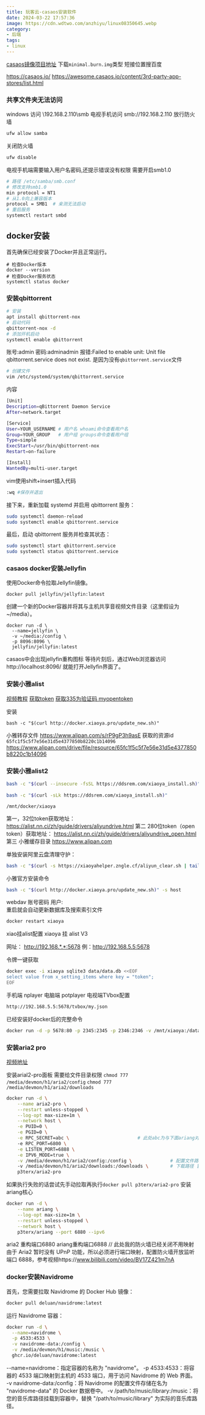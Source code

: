 ```yaml
---
title: 玩客云-casaos安装软件
date: 2024-03-22 17:57:36
image: https://cdn.wdtwo.com/anzhiyu/linux08350645.webp
category: 
- 后端
tags: 
- linux
---
```


[casaos镜像项目地址](https://github.com/hzyitc/armbian-onecloud)
下载`minimal.burn.img`类型
短接位置搜百度

https://casaos.io/
https://awesome.casaos.io/content/3rd-party-app-stores/list.html


### 共享文件夹无法访问
windows 访问 \\192.168.2.110\smb
电视手机访问 smb://192.168.2.110
放行防火墙
```bash
ufw allow samba
```
关闭防火墙
```bash
ufw disable
```
电视手机端需要输入用户名密码,还提示错误没有权限
需要开启smb1.0
```bash
# 路径 /etc/samba/smb.conf
# 修改支持smb1.0
min protocol = NT1
# 从1.0向上兼容版本
protocol = SMB1  # 亲测无法启动
# 重启服务
systemctl restart smbd
```

## docker安装

首先确保已经安装了Docker并且正常运行。
```shell
# 检查Docker版本
docker --version
# 检查Docker服务状态
systemctl status docker
```

### 安装qbittorrent
```bash
# 安装
apt install qbittorrent-nox
# 启动代码
qbittorrent-nox -d
# 添加开机启动
systemctl enable qbittorrent
```
账号:admin
密码:adminadmin
报错:Failed to enable unit: Unit file qbittorrent.service does not exist.
是因为没有`qbittorrent.service`文件
```bash
# 创建文件
vim /etc/systemd/system/qbittorrent.service
```
内容
```bash
[Unit]
Description=qBittorrent Daemon Service
After=network.target

[Service]
User=YOUR_USERNAME # 用户名 whoami命令查看用户名
Group=YOUR_GROUP   # 用户组 groups命令查看用户组
Type=simple
ExecStart=/usr/bin/qbittorrent-nox
Restart=on-failure

[Install]
WantedBy=multi-user.target
```
vim使用shift+insert插入代码
```bash
:wq #保存并退出
```
接下来，重新加载 systemd 并启用 qbittorrent 服务：
```bash
sudo systemctl daemon-reload
sudo systemctl enable qbittorrent.service
```
最后，启动 qbittorrent 服务并检查其状态：
```bash
sudo systemctl start qbittorrent.service
sudo systemctl status qbittorrent.service
```

### casaos docker安装Jellyfin

使用Docker命令拉取Jellyfin镜像。
```shell
docker pull jellyfin/jellyfin:latest
```
创建一个新的Docker容器并将其与主机共享音视频文件目录（这里假设为~/media）。
```shell
docker run -d \
  --name=jellyfin \
  -v ~/media:/config \
  -p 8096:8096 \
  jellyfin/jellyfin:latest
```
casaos中会出现jellyfin重构图标
等待片刻后，通过Web浏览器访问 http://localhost:8096/ 就能打开Jellyfin界面了。


### 安装小雅alist

[视频教程](https://www.bilibili.com/video/BV19Z421U7u6/?spm_id_from=333.337.search-card.all.click&vd_source=5008e8935b055452764aab248fcfa448)
[获取token](https://alist.nn.ci/zh/guide/drivers/aliyundrive.html)
[获取335为验证码 myopentoken](https://alist.nn.ci/tool/aliyundrive/request.html)

安装
```shell
bash -c "$(curl http://docker.xiaoya.pro/update_new.sh)"
```
小雅转存文件
https://www.alipan.com/s/rP9gP3h9asE
获取的资源id
`65fc1f5c5f7e56e31d5e4377850b8220c1b14096`
https://www.alipan.com/drive/file/resource/65fc1f5c5f7e56e31d5e4377850b8220c1b14096


### 安装小雅alist2
```bash
bash -c "$(curl --insecure -fsSL https://ddsrem.com/xiaoya_install.sh)"
 
bash -c "$(curl -sLk https://ddsrem.com/xiaoya_install.sh)" 
```
`/mnt/docker/xiaoya`
 
第一，32位token获取地址：
https://alist.nn.ci/zh/guide/drivers/aliyundrive.html
第二 280位token（open token）获取地址：
https://alist.nn.ci/zh/guide/drivers/aliyundrive_open.html
第三 小雅缓存目录
https://www.alipan.com
 
单独安装阿里云盘清理守护：
```bash
bash -c "$(curl -s https://xiaoyahelper.zngle.cf/aliyun_clear.sh | tail -n +2)" -s 3 -tg
```
小雅官方安装命令
```bash
bash -c "$(curl http://docker.xiaoya.pro/update_new.sh)" -s host
 ```
webdav 账号密码
用户:  
重启就会自动更新数据库及搜索索引文件
```bash
docker restart xiaoya
```
 
xiao挂alist配置
xiaoya 挂 alist V3
 
网址：
http://192.168.*.*:5678
例：http://192.168.5.5:5678
 
令牌一键获取
```bash
docker exec -i xiaoya sqlite3 data/data.db <<EOF
select value from x_setting_items where key = "token";
EOF
```
手机端 
nplayer 
电脑端
potplayer
电视端TVbox配置
```bash
http://192.168.5.5:5678/tvbox/my.json
```
 
已经安装好docker后的完整命令
```bash
docker run -d -p 5678:80 -p 2345:2345 -p 2346:2346 -v /mnt/xiaoya:/data -v /mnt/xiaoya/data:/www/data --restart=always --name=xiaoya xiaoyaliu/alist:latest
```

### 安装aria2 pro

[视频地址](https://www.bilibili.com/video/BV1fS421A7kC)

安装arial2-pro面板
需要给文件目录权限 
`chmod 777 /media/devmon/h1/aria2/config`
`chmod 777 /media/devmon/h1/aria2/downloads`
```bash
docker run -d \
    --name aria2-pro \
    --restart unless-stopped \
    --log-opt max-size=1m \
    --network host \
    -e PUID=0 \
    -e PGID=0 \
    -e RPC_SECRET=abc \                         # 此处abc为与下面ariang对接的密码
    -e RPC_PORT=6800 \
    -e LISTEN_PORT=6888 \
    -e IPV6_MODE=true \
    -v /media/devmon/h1/aria2/config:/config \              # 配置文件路径 冒号右边不要修改
    -v /media/devmon/h1/aria2/downloads:/downloads \        # 下载路径 冒号右边不要修改
    p3terx/aria2-pro
```
如果执行失败的话尝试先手动拉取再执行`docker pull p3terx/aria2-pro`
安装ariang核心
```bash
docker run -d \
    --name ariang \
    --log-opt max-size=1m \
    --restart unless-stopped \
    --network host \
    p3terx/ariang --port 6880 --ipv6

```
aria2 重构端口6880  ariang重构端口6888
// 此处我的防火墙已经关闭不用映射
由于 Aria2 暂时没有 UPnP 功能，所以必须进行端口映射，配置防火墙开放监听端口 6888，参考视频https://www.bilibili.com/video/BV17Z421m7nA

### docker安装Navidrome

首先，您需要拉取 Navidrome 的 Docker Hub 镜像：
```bash
docker pull deluan/navidrome:latest

```
运行 Navidrome 容器：
```bash
docker run -d \
  --name=navidrome \
  -p 4533:4533 \
  -v navidrome-data:/config \
  -v /media/devmon/h1/music:/music \
  ghcr.io/deluan/navidrome:latest
```
--name=navidrome：指定容器的名称为 "navidrome"。
-p 4533:4533：将容器的 4533 端口映射到主机的 4533 端口，用于访问 Navidrome 的 Web 界面。
-v navidrome-data:/config：将 Navidrome 的配置文件存储在名为 "navidrome-data" 的 Docker 数据卷中。
-v /path/to/music/library:/music：将您的音乐库路径挂载到容器中，替换 "/path/to/music/library" 为实际的音乐库路径。